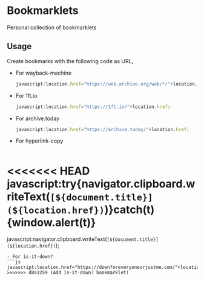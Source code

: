 # Bookmarklets

Personal collection of bookmarklets

## Usage

Create bookmarks with the following code as URL,

- For wayback-machine
  ```js
  javascript:location.href="https://web.archive.org/web/*/"+location.href;
  ```
- For 1ft.io
  ```js
  javascript:location.href="https://1ft.io/"+location.href;
  ```
- For archive.today
  ```js
  javascript:location.href="https://archive.today/"+location.href;
  ```
- For hyperlink-copy
  ```js
<<<<<<< HEAD
  javascript:try{navigator.clipboard.writeText(`[${document.title}](${location.href})`)}catch(t){window.alert(t)}
=======
  javascript:navigator.clipboard.writeText(`[${document.title}](${location.href})`);
  ```
- For is-it-down?
  ```js
  javascript:location.href="https://downforeveryoneorjustme.com/"+location.hostname;
>>>>>>> d8a3259 (Add is-it-down? bookmarklet)
  ```